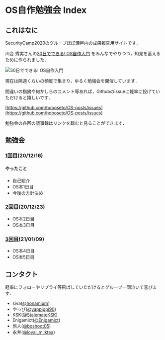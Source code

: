# OS自作勉強会 Index

## これはなに
SecurityCamp2020のグループほぼ瀬戸内の成果報告用サイトです．

川合 秀実さんの[30日でできる! OS自作入門](https://www.amazon.co.jp/30%E6%97%A5%E3%81%A7%E3%81%A7%E3%81%8D%E3%82%8B-OS%E8%87%AA%E4%BD%9C%E5%85%A5%E9%96%80-%E5%B7%9D%E5%90%88-%E7%A7%80%E5%AE%9F/dp/4839919844) 
をみんなでやりつつ，知見を蓄えるために作られました．

![30日でできる! OS自作入門]({{site.github.url}}/image/os.jpg)

現在は隔週くらいの頻度で集まり，ゆるく勉強会を開催しています．

間違いの指摘や何かしらのコメント等あれば，Githubのissueに軽率に投げていただけると嬉しいです．

[https://github.com/hoboseto/OS-posts/issues](https://github.com/hoboseto/OS-posts/issues)


勉強会の各回の議事録はリンクを踏むと見ることができます．

## 勉強会

### [1回目](1day_log "議事録")(20/12/16)

#### やったこと
* 自己紹介
* OS本1日目
* 今後の方針決め

### [2回目](2day_log "議事録")(20/12/23)
* OS本2日目
* OS本3日目

### [3回目](3day_log "議事録")(21/01/09)
* OS本4日目
* OS本5日目

## コンタクト
軽率にフォローやリプライ等飛ばしていただけるとグループ一同泣いて喜びます．

- siva([@honamium](https://twitter.com/honamium/ "twitter"))
- やっぴ([@yappippi90](https://twitter.com/yappippi90/ "twitter"))
- KSK([@StalemateKSK](https://twitter.com/StalemateKSK/ "twitter"))
- Enigamict([@Enigamict](https://twitter.com/Enigamict/ "twitter"))
- 旅人([@boshoot05](https://twitter.com/boshoot05/ "twitter"))
- 永井([@loyal_milktea](https://twitter.com/loyal_milktea/ "twitter"))

